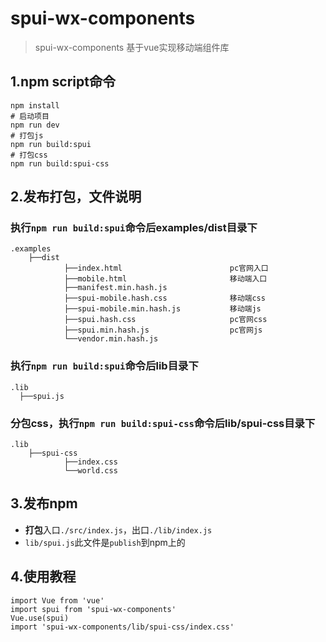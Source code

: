 # spui-wx-components

> spui-wx-components 基于vue实现移动端组件库

## 1.npm script命令
```
npm install
# 启动项目
npm run dev 
# 打包js
npm run build:spui
# 打包css
npm run build:spui-css
```

## 2.发布打包，文件说明

### 执行`npm run build:spui`命令后examples/dist目录下
```
.examples
    ├──dist
            ├──index.html                        pc官网入口
            ├──mobile.html                       移动端入口
            ├──manifest.min.hash.js
            ├──spui-mobile.hash.css              移动端css
            ├──spui-mobile.min.hash.js           移动端js
            ├──spui.hash.css                     pc官网css
            ├──spui.min.hash.js                  pc官网js
            └──vendor.min.hash.js
```
### 执行`npm run build:spui`命令后lib目录下
```
.lib
  ├──spui.js
```
### 分包css，执行`npm run build:spui-css`命令后lib/spui-css目录下
```
.lib
    ├──spui-css
            ├──index.css                    
            └──world.css
```

## 3.发布npm 

- **打包**入口`./src/index.js`，出口`./lib/index.js`
- `lib/spui.js`此文件是`publish`到npm上的

## 4.使用教程

```
import Vue from 'vue'
import spui from 'spui-wx-components'
Vue.use(spui)
import 'spui-wx-components/lib/spui-css/index.css'
```